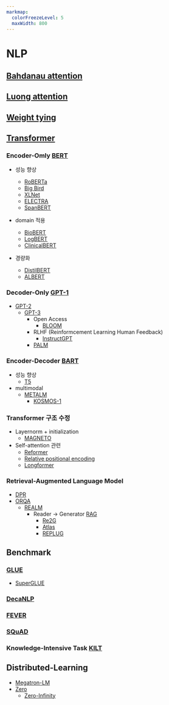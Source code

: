 ```yaml
---
markmap:
  colorFreezeLevel: 5
  maxWidth: 800
---
```

# NLP

## [Bahdanau attention](https://arxiv.org/abs/1409.0473)

## [Luong attention](https://arxiv.org/abs/1508.04025)

## [Weight tying](https://arxiv.org/abs/1608.05859)

## [Transformer](https://arxiv.org/abs/1706.03762)

### Encoder-Omly [BERT](https://arxiv.org/abs/1810.04805)
- 성능 향상
  - [RoBERTa](https://arxiv.org/abs/1907.11692)
  - [Big Bird](https://arxiv.org/abs/2007.14062)
  - [XLNet](https://arxiv.org/abs/1906.08237)
  - [ELECTRA](https://arxiv.org/abs/2003.10555)
  - [SpanBERT](https://arxiv.org/abs/1907.10529)

- domain 적용
  - [BioBERT](https://arxiv.org/abs/1901.08746)
  - [LogBERT](https://arxiv.org/abs/2103.04475)
  - [ClinicalBERT](https://arxiv.org/abs/1904.05342)

- 경량화
  - [DistilBERT](https://arxiv.org/abs/1910.01108)
  - [ALBERT](https://arxiv.org/abs/1909.11942)


### Decoder-Only [GPT-1](https://openai.com/research/language-unsupervised)
- [GPT-2](https://d4mucfpksywv.cloudfront.net/better-language-models/language-models.pdf)
  - [GPT-3](https://arxiv.org/abs/2005.14165)
    - Open Access
      - [BLOOM](https://arxiv.org/abs/2211.05100)
    - RLHF (Reinformcement Learning Human Feedback)
      - [InstructGPT](https://arxiv.org/abs/2203.02155)
    - [PALM](https://arxiv.org/abs/2204.02311)

### Encoder-Decoder [BART](https://arxiv.org/abs/1910.13461)
- 성능 향상
  - [T5](https://arxiv.org/abs/1910.10683)
- multimodal
  - [METALM](https://arxiv.org/abs/2206.06336)
    - [KOSMOS-1](https://arxiv.org/abs/2302.14045)

### Transformer 구조 수정
- Layernorm + initialization
  - [MAGNETO](https://arxiv.org/abs/2210.06423)
- Self-attention 관련
  - [Reformer](https://arxiv.org/abs/2001.04451)
  - [Relative positional encoding](https://arxiv.org/abs/1803.02155)
  - [Longformer](https://arxiv.org/abs/2004.05150)

### Retrieval-Augmented Language Model
- [DPR](https://arxiv.org/abs/2004.04906)
- [ORQA](https://arxiv.org/abs/2108.13817)
  - [REALM](https://arxiv.org/abs/2002.08909)
    - Reader -> Generator [RAG](https://arxiv.org/abs/2005.11401)
      - [Re2G](https://arxiv.org/abs/2207.06300)
      - [Atlas](https://arxiv.org/abs/2208.03299)
      - [REPLUG](https://arxiv.org/abs/2301.12652)
  



## Benchmark
### [GLUE](https://arxiv.org/abs/1804.07461)
- [SuperGLUE](https://arxiv.org/abs/1905.00537)

### [DecaNLP](https://arxiv.org/abs/1806.08730)

### [FEVER](https://arxiv.org/abs/1803.05355)

### [SQuAD](https://arxiv.org/abs/1606.05250)

### Knowledge-Intensive Task [KILT](https://arxiv.org/abs/2009.02252)


## Distributed-Learning
- [Megatron-LM](https://arxiv.org/abs/1909.08053)
- [Zero](https://arxiv.org/abs/1910.02054)
  - [Zero-Infinity](https://arxiv.org/abs/2104.07857)